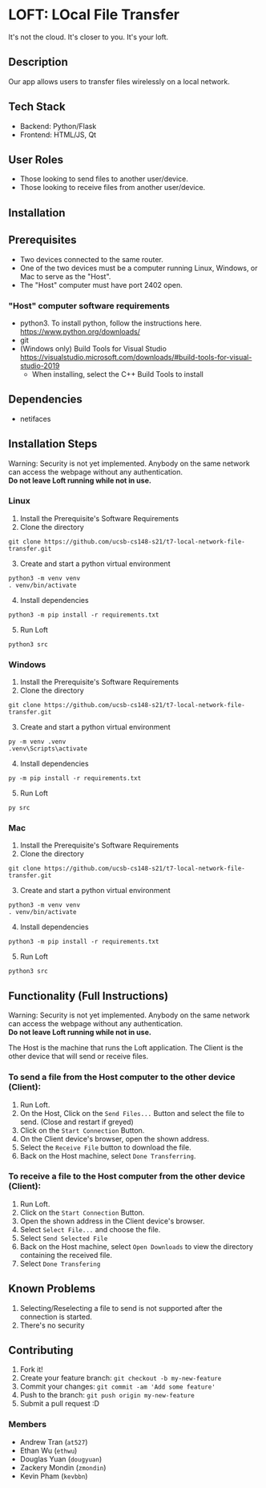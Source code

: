 # LOFT: LOcal File Transfer #
It's not the cloud. It's closer to you. It's your loft.

## Description ##
Our app allows users to transfer files wirelessly on a local network.

## Tech Stack ##
- Backend: Python/Flask
- Frontend: HTML/JS, Qt

## User Roles ##
- Those looking to send files to another user/device.
- Those looking to receive files from another user/device.

## Installation ##

## Prerequisites ##
- Two devices connected to the same router.
- One of the two devices must be a computer running Linux, Windows, or Mac to serve as the "Host".
- The "Host" computer must have port 2402 open.
### "Host" computer software requirements
- python3. To install python, follow the instructions here. https://www.python.org/downloads/
- git
- (Windows only) Build Tools for Visual Studio https://visualstudio.microsoft.com/downloads/#build-tools-for-visual-studio-2019
  - When installing, select the C++ Build Tools to install

## Dependencies ##
- netifaces

## Installation Steps ##
Warning: Security is not yet implemented. Anybody on the same network can access the webpage without any authentication. \
**Do not leave Loft running while not in use.**

### Linux ###
1. Install the Prerequisite's Software Requirements
2. Clone the directory
```
git clone https://github.com/ucsb-cs148-s21/t7-local-network-file-transfer.git
```
3. Create and start a python virtual environment
```
python3 -m venv venv
. venv/bin/activate
```
4. Install dependencies
```
python3 -m pip install -r requirements.txt
```

5. Run Loft
```
python3 src
```


### Windows ###
1. Install the Prerequisite's Software Requirements
2. Clone the directory
```
git clone https://github.com/ucsb-cs148-s21/t7-local-network-file-transfer.git
```

3. Create and start a python virtual environment
```
py -m venv .venv
.venv\Scripts\activate
```

4. Install dependencies
```
py -m pip install -r requirements.txt
```

5. Run Loft
```
py src
```


### Mac ###
1. Install the Prerequisite's Software Requirements
2. Clone the directory
```
git clone https://github.com/ucsb-cs148-s21/t7-local-network-file-transfer.git
```
3. Create and start a python virtual environment
```
python3 -m venv venv
. venv/bin/activate
```
4. Install dependencies
```
python3 -m pip install -r requirements.txt
```

5. Run Loft
```
python3 src
```

## Functionality (Full Instructions) ##
Warning: Security is not yet implemented. Anybody on the same network can access the webpage without any authentication. \
**Do not leave Loft running while not in use.**

The Host is the machine that runs the Loft application. The Client is the other device that will send or receive files.

### To send a file from the Host computer to the other device (Client): ###
1. Run Loft.
2. On the Host, Click on the `Send Files...` Button and select the file to send. (Close and restart if greyed)
3. Click on the `Start Connection` Button.
4. On the Client device's browser, open the shown address.
5. Select the `Receive File` button to download the file.
6. Back on the Host machine, select `Done Transferring`.

### To receive a file to the Host computer from the other device (Client): ###
1. Run Loft.
3. Click on the `Start Connection` Button.
4. Open the shown address in the Client device's browser.
5. Select `Select File...` and choose the file.
6. Select `Send Selected File` 
7. Back on the Host machine, select `Open Downloads` to view the directory containing the received file.
8. Select `Done Transfering`

## Known Problems ##
1. Selecting/Reselecting a file to send is not supported after the connection is started.
2. There's no security

## Contributing ##

1. Fork it!
2. Create your feature branch: `git checkout -b my-new-feature`
4. Commit your changes: `git commit -am 'Add some feature'`
5. Push to the branch: `git push origin my-new-feature`
6. Submit a pull request :D


### Members ###
- Andrew Tran (`at527`)
- Ethan Wu (`ethwu`)
- Douglas Yuan (`dougyuan`)
- Zackery Mondin (`zmondin`)
- Kevin Pham (`kevbbn`)

